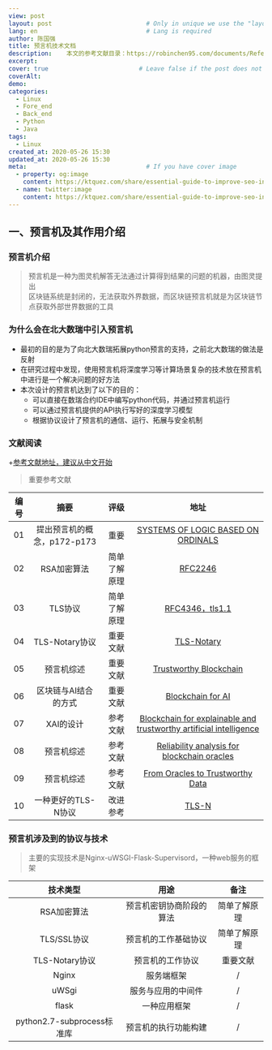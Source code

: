 ```yaml
---
view: post
layout: post                          # Only in unique we use the "layout: post"
lang: en                              # Lang is required
author: 陈国强
title: 预言机技术文档
description:    本文的参考文献目录：https://robinchen95.com/documents/Refer/
excerpt: 
cover: true                         # Leave false if the post does not have cover image, if there is set to true
coverAlt: 
demo:
categories:
  - Linux
  - Fore_end
  - Back_end
  - Python
  - Java
tags: 
  - Linux
created_at: 2020-05-26 15:30
updated_at: 2020-05-26 15:30
meta:                                 # If you have cover image
  - property: og:image
    content: https://ktquez.com/share/essential-guide-to-improve-seo-in-single-page-application-vuejs.png
  - name: twitter:image
    content: https://ktquez.com/share/essential-guide-to-improve-seo-in-single-page-application-vuejs.png
---
```


## 一、预言机及其作用介绍  
### 预言机介绍

> 预言机是一种为图灵机解答无法通过计算得到结果的问题的机器，由图灵提出  
> 区块链系统是封闭的，无法获取外界数据，而区块链预言机就是为区块链节点获取外部世界数据的工具  
    
### 为什么会在北大数瑞中引入预言机  

+ 最初的目的是为了向北大数瑞拓展python预言的支持，之前北大数瑞的做法是反射  
+ 在研究过程中发现，使用预言机将深度学习等计算场景复杂的技术放在预言机中进行是一个解决问题的好方法  
+ 本次设计的预言机达到了以下的目的：  
    + 可以直接在数瑞合约IDE中编写python代码，并通过预言机运行  
    + 可以通过预言机提供的API执行写好的深度学习模型  
    + 根据协议设计了预言机的通信、运行、拓展与安全机制  

### 文献阅读    
+[参考文献地址，建议从中文开始](https://robinchen95.com/documents/Refer)  
> 重要参考文献  

|编号|摘要|评级|地址|
|:----:|:----:|:----:|:----:|
|01|提出预言机的概念，p172-p173|重要|[SYSTEMS OF LOGIC BASED ON ORDINALS](https://robinchen95.com/documents/Refer/01-SYSTEMS%20OF%20LOGIC%20BASED%20ON%20ORDINALS.pdf)|
|02|RSA加密算法|简单了解原理|[RFC2246](https://robinchen95.com/documents/Refer/12-rfc2246.pdf)|
|03|TLS协议|简单了解原理|[RFC4346，tls1.1](https://robinchen95.com/documents/Refer/13-rfc4346.pdf)|
|04|TLS-Notary协议|重要文献|[TLS-Notary](https://robinchen95.com/documents/Refer/05-TLSNotary.pdf)|
|05|预言机综述|重要文献|[Trustworthy Blockchain](https://robinchen95.com/documents/Refer/03-Trustworthy%20Blockchain.pdf)|
|06|区块链与AI结合的方式|重要文献|[Blockchain for AI](https://robinchen95.com/documents/Refer/06-Blockchain%20for%20AI-%20Review%20and%20%20Open%20Research%20Challenges.pdf)|
|07|XAI的设计|参考文献|[Blockchain for explainable and trustworthy artificial intelligence](https://robinchen95.com/documents/Refer/07-Blockchain%20for%20explainable%20and%20trustworthy%20artificial%20intelligence.pdf)|
|08|预言机综述|参考文献|[Reliability analysis for blockchain oracles](https://robinchen95.com/documents/Refer/04-Reliability%20analysis%20for%20blockchain%20oracles.pdf)|
|09|预言机综述|参考文献|[From Oracles to Trustworthy Data](https://robinchen95.com/documents/Refer/11-From%20Oracles%20to%20Trustworthy%20Data%20%20On-chaining%20Systems%20.pdf)|
|10|一种更好的TLS-N协议|改进参考|[TLS-N](https://robinchen95.com/documents/Refer/09-TLS-N-%20Non-repudiation%20over%20TLS.pdf)|

### 预言机涉及到的协议与技术  
> 主要的实现技术是Nginx-uWSGI-Flask-Supervisord，一种web服务的框架  

|技术类型|用途|备注|
|:----:|:----:|:----:|
|RSA加密算法|预言机密钥协商阶段的算法|简单了解原理|
|TLS/SSL协议|预言机的工作基础协议|简单了解原理|
|TLS-Notary协议|预言机的工作协议|重要文献|
|Nginx|服务端框架|/|
|uWSgi|服务与应用的中间件|/|
|flask|一种应用框架|/|
|python2.7-subprocess标准库|预言机的执行功能构建|/|
